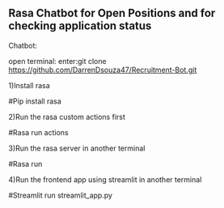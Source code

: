 ## Rasa Chatbot for Open Positions and for checking application status
Chatbot:

open terminal:
enter:git clone https://github.com/DarrenDsouza47/Recruitment-Bot.git

1)Install rasa 

#Pip install rasa

2)Run the rasa custom actions first

#Rasa run actions

3)Run the rasa server in another terminal

#Rasa run

4)Run the frontend app using streamlit in another terminal

#Streamlit run streamlit_app.py
